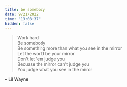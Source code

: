 ```yaml
---
title: be somebody
date: 9/21/2022
time: "13:08:37"
hidden: false
---
```


> Work hard  
> Be somebody  
> Be something more than what you see in the mirror  
> Let the world be your mirror  
> Don't let 'em judge you  
> Becuase the mirror can't judge you  
> You judge what you see in the mirror

– Lil Wayne
